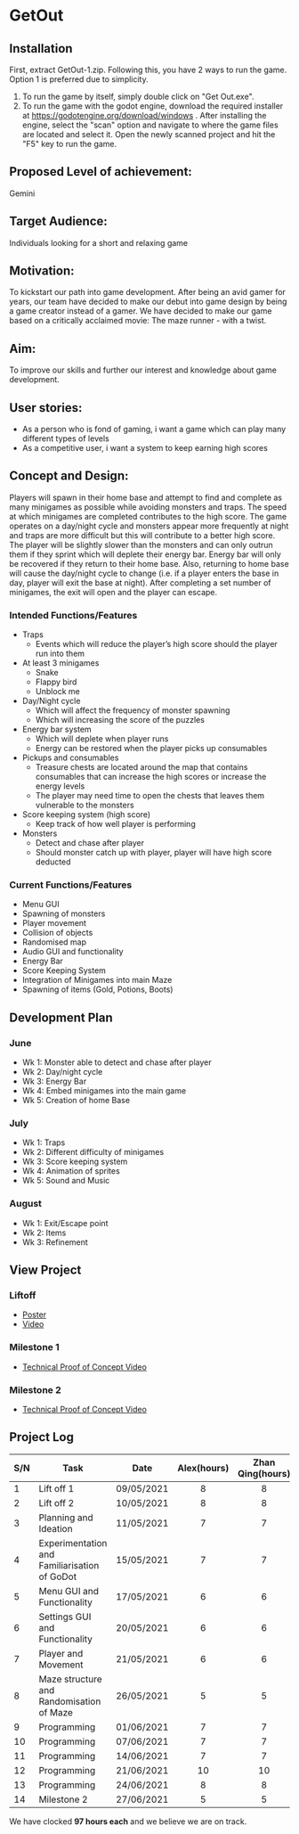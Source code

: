 # GetOut

## Installation
First, extract GetOut-1.zip. Following this, you have 2 ways to run the game. Option 1 is preferred due to simplicity.
1) To run the game by itself, simply double click on "Get Out.exe".
1) To run the game with the godot engine, download the required installer at https://godotengine.org/download/windows . After installing the engine, select the "scan" option and navigate to where the game files are located and select it. Open the newly scanned project and hit the "F5" key to run the game.

## Proposed Level of achievement:
Gemini

## Target Audience: 
Individuals looking for a short and relaxing game

## Motivation:

To kickstart our path into game development. After being an avid gamer for years, our team have decided to make our debut into game design by being a game creator instead of a gamer. We have decided to make our game based on a critically acclaimed movie: The maze runner - with a twist.

## Aim:

To improve our skills and further our interest and knowledge about game development.

## User stories:
* As a person who is fond of gaming, i want a game which can play many different types of levels
* As a competitive user, i want a system to keep earning high scores

## Concept and Design:

Players will spawn in their home base and attempt to find and complete as many minigames as possible while avoiding monsters and traps. The speed at which minigames are completed contributes to the high score. The game operates on a day/night cycle and monsters appear more frequently at night and traps are more difficult but this will contribute to a better high score. The player will be slightly slower than the monsters and can only outrun them if they sprint which will deplete their energy bar. Energy bar will only be recovered if they return to their home base. Also, returning to home base will cause the day/night cycle to change (i.e. if a player enters the base in day, player will exit the base at night). After completing a set number of minigames, the exit will open and the player can escape.

### Intended Functions/Features
* Traps
    * Events which will reduce the player’s high score should the player run into them
* At least 3 minigames
    * Snake
    * Flappy bird
    * Unblock me
* Day/Night cycle
    * Which will affect the frequency of monster spawning
    * Which will increasing the score of the puzzles
* Energy bar system
    * Which will deplete when player runs
    * Energy can be restored when the player picks up consumables
* Pickups and consumables
    * Treasure chests are located around the map that contains consumables that can increase the high scores or increase the energy levels
    * The player may need time to open the chests that leaves them vulnerable to the monsters
* Score keeping system (high score)
    * Keep track of how well player is performing 
* Monsters
    * Detect and chase after player
    * Should monster catch up with player, player will have high score deducted

### Current Functions/Features

* Menu GUI
* Spawning of monsters
* Player movement
* Collision of objects
* Randomised map
* Audio GUI and functionality
* Energy Bar
* Score Keeping System
* Integration of Minigames into main Maze
* Spawning of items (Gold, Potions, Boots)

## Development Plan

### June

* Wk 1: Monster able to detect and chase after player
* Wk 2: Day/night cycle
* Wk 3: Energy Bar
* Wk 4: Embed minigames into the main game
* Wk 5: Creation of home Base

### July

* Wk 1: Traps
* Wk 2: Different difficulty of minigames
* Wk 3: Score keeping system
* Wk 4: Animation of sprites
* Wk 5: Sound and Music

### August 

* Wk 1: Exit/Escape point
* Wk 2: Items
* Wk 3: Refinement

## View Project
### Liftoff
* [Poster](https://drive.google.com/file/d/1PpCAQ23DilNRHYVn2GxDDg1HLsMyvO5K/view?usp=sharing)
* [Video](https://drive.google.com/file/d/1T3IL5kBlmWMN5THzZMVXxRDuck6qhg-B/view?usp=sharing)

### Milestone 1
* [Technical Proof of Concept Video](https://drive.google.com/file/d/1F7mGDFK3pe4w8DfUrhMI7E4IjzBf572x/view?usp=sharing)

### Milestone 2
* [Technical Proof of Concept Video](https://drive.google.com/file/d/1Oyar3VGt184YyWY1ZEx2aCNZ1lPqL8vP/view?usp=sharing)

## Project Log
| S/N | Task                                       | Date     | Alex(hours) | Zhan Qing(hours) |
|:----|--------------------------------------------|:--------:|:-----------:|:----------------:|
|1    |Lift off 1                                  |09/05/2021|8            |8                 |
|2    |Lift off 2                                  |10/05/2021|8            |8                 |
|3    |Planning and Ideation                       |11/05/2021|7            |7                 |
|4    |Experimentation and Familiarisation of GoDot|15/05/2021|7            |7                 |
|5    |Menu GUI and Functionality                  |17/05/2021|6            |6                 |
|6    |Settings GUI and Functionality              |20/05/2021|6            |6                 |
|7    |Player and Movement                         |21/05/2021|6            |6                 |
|8    |Maze structure and Randomisation of Maze    |26/05/2021|5            |5                 |
|9    |Programming                                 |01/06/2021|7            |7                 |
|10   |Programming                                 |07/06/2021|7            |7                 |
|11   |Programming                                 |14/06/2021|7            |7                 |
|12   |Programming                                 |21/06/2021|10           |10                |
|13   |Programming                                 |24/06/2021|8            |8                 |
|14   |Milestone 2                                 |27/06/2021|5            |5                 |

We have clocked **97 hours each** and we believe we are on track.
